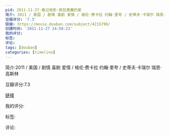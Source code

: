```yaml
---
pid: 2011-11-27-看过电影-疯狂愚蠢的爱
简介: 2011 / 美国 / 剧情 喜剧 爱情 / 格伦·费卡拉 约翰·里夸 / 史蒂夫·卡瑞尔 瑞恩·高斯林
豆瓣评分: '7.3'
链接: https://movie.douban.com/subject/4215790/
创建时间: '2011-11-27 14:50:21'
我的评分:
标签:
评论:
tags: [douban]
categories: [timeline]
---
```

简介:2011 / 美国 / 剧情 喜剧 爱情 / 格伦·费卡拉 约翰·里夸 / 史蒂夫·卡瑞尔 瑞恩·高斯林

豆瓣评分:7.3

[链接](https://movie.douban.com/subject/4215790/)

我的评分:

标签:

评论:

